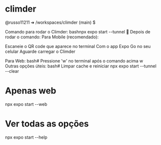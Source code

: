 # climder
@russo11211 ➜ /workspaces/climder (main) $ 

Comando para rodar o Climder:
bashnpx expo start --tunnel
📱 Depois de rodar o comando:
Para Mobile (recomendado):

Escaneie o QR code que aparece no terminal
Com o app Expo Go no seu celular
Aguarde carregar o Climder

Para Web:
bash# Pressione 'w' no terminal após o comando acima
w
Outras opções úteis:
bash# Limpar cache e reiniciar
npx expo start --tunnel --clear

# Apenas web
npx expo start --web

# Ver todas as opções
npx expo start --help
